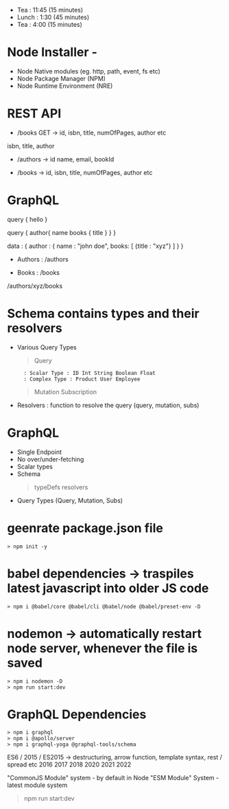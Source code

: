 - Tea : 11:45 (15 minutes)
- Lunch : 1:30 (45 minutes)
- Tea : 4:00 (15 minutes)

# Node Installer -

- Node Native modules (eg. http, path, event, fs etc)
- Node Package Manager (NPM)
- Node Runtime Environment (NRE)

# REST API

- /books GET -> id, isbn, title, numOfPages, author etc

isbn, title, author

- /authors -> id name, email, bookId

- /books -> id, isbn, title, numOfPages, author etc

# GraphQL

<!-- Client -->

query {
hello
}

query {
author{ name books { title } }
}

<!-- OUTPUT  -->

data : {
author : {
name : "john doe",
books: [
{title : "xyz"}
]
}
}

- Authors : /authors

- Books : /books

/authors/xyz/books

# Schema contains types and their resolvers

- Various Query Types

  > Query

        : Scalar Type : ID Int String Boolean Float
        : Complex Type : Product User Employee

  > Mutation
  > Subscription

- Resolvers : function to resolve the query (query, mutation, subs)

# GraphQL

- Single Endpoint
- No over/under-fetching
- Scalar types
- Schema
  > typeDefs
  > resolvers
- Query Types (Query, Mutation, Subs)

# geenrate package.json file

    > npm init -y

# babel dependencies -> traspiles latest javascript into older JS code

    > npm i @babel/core @babel/cli @babel/node @babel/preset-env -D

# nodemon -> automatically restart node server, whenever the file is saved

    > npm i nodemon -D
    > npm run start:dev

# GraphQL Dependencies

    > npm i graphql
    > npm i @apollo/server
    > npm i graphql-yoga @graphql-tools/schema

ES6 / 2015 / ES2015 -> destructuring, arrow function, template syntax, rest / spread etc
2016
2017
2018
2020
2021
2022

"CommonJS Module" system - by default in Node
"ESM Module" System - latest module system

> npm run start:dev
